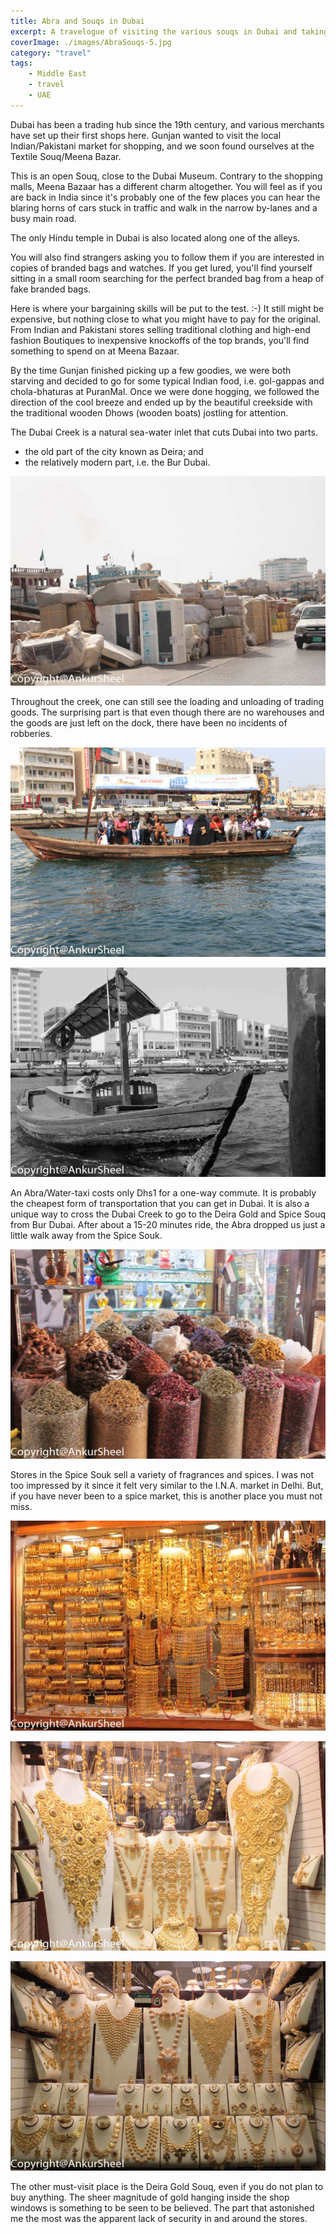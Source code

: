 ```yaml
---
title: Abra and Souqs in Dubai
excerpt: A travelogue of visiting the various souqs in Dubai and taking the Abra, probably the cheapest mode of travel available in Dubai.
coverImage: ./images/AbraSouqs-5.jpg
category: "travel"
tags:
    - Middle East
    - travel
    - UAE
---
```


Dubai has been a trading hub since the 19th century, and various merchants have set up their first shops here. Gunjan wanted to visit the local Indian/Pakistani market for shopping, and we soon found ourselves at the Textile Souq/Meena Bazar.

This is an open Souq, close to the Dubai Museum. Contrary to the shopping malls, Meena Bazaar has a different charm altogether. You will feel as if you are back in India since it's probably one of the few places you can hear the blaring horns of cars stuck in traffic and walk in the narrow by-lanes and a busy main road.

The only Hindu temple in Dubai is also located along one of the alleys.

You will also find strangers asking you to follow them if you are interested in copies of branded bags and watches. If you get lured, you'll find yourself sitting in a small room searching for the perfect branded bag from a heap of fake branded bags.

Here is where your bargaining skills will be put to the test. :-) It still might be expensive, but nothing close to what you might have to pay for the original. From Indian and Pakistani stores selling traditional clothing and high-end fashion Boutiques to inexpensive knockoffs of the top brands, you'll find something to spend on at Meena Bazaar.

By the time Gunjan finished picking up a few goodies, we were both starving and decided to go for some typical Indian food, i.e. gol-gappas and chola-bhaturas at PuranMal. Once we were done hogging, we followed the direction of the cool breeze and ended up by the beautiful creekside with the traditional wooden Dhows (wooden boats) jostling for attention.

The Dubai Creek is a natural sea-water inlet that cuts Dubai into two parts.

-   the old part of the city known as Deira; and
-   the relatively modern part, i.e. the Bur Dubai.

![Unloading of Goods](./images/AbraSouqs-2.jpg)

Throughout the creek, one can still see the loading and unloading of trading goods. The surprising part is that even though there are no warehouses and the goods are just left on the dock, there have been no incidents of robberies.

![Abra](./images/AbraSouqs-3.jpg)

![Controlling the Abra](./images/AbraSouqs-4.jpg)

An Abra/Water-taxi costs only Dhs1 for a one-way commute. It is probably the cheapest form of transportation that you can get in Dubai. It is also a unique way to cross the Dubai Creek to go to the Deira Gold and Spice Souq from Bur Dubai. After about a 15-20 minutes ride, the Abra dropped us just a little walk away from the Spice Souk.

![Spice Souq](./images/AbraSouqs-5.jpg)

Stores in the Spice Souk sell a variety of fragrances and spices. I was not too impressed by it since it felt very similar to the I.N.A. market in Delhi. But, if you have never been to a spice market, this is another place you must not miss.

![Gold](./images/AbraSouqs-6.jpg)

![More Gold](./images/AbraSouqs-1.jpg)

![Gold Sets](./images/AbraSouqs-7.jpg)

The other must-visit place is the Deira Gold Souq, even if you do not plan to buy anything. The sheer magnitude of gold hanging inside the shop windows is something to be seen to be believed. The part that astonished me the most was the apparent lack of security in and around the stores.
